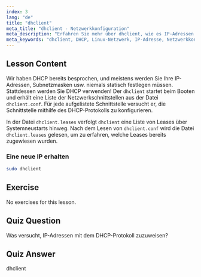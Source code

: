 ```yaml
---
index: 3
lang: "de"
title: "dhclient"
meta_title: "dhclient - Netzwerkkonfiguration"
meta_description: "Erfahren Sie mehr über dhclient, wie es IP-Adressen mithilfe von DHCP bezieht und Netzwerk-Leases verwaltet. Verstehen Sie die Dateien dhclient.conf und dhclient.leases. Linux-Anfängerleitfaden."
meta_keywords: "dhclient, DHCP, Linux-Netzwerk, IP-Adresse, Netzwerkkonfiguration, Linux-Tutorial, Anfängerleitfaden"
---
```


## Lesson Content

Wir haben DHCP bereits besprochen, und meistens werden Sie Ihre IP-Adressen, Subnetzmasken usw. niemals statisch festlegen müssen. Stattdessen werden Sie DHCP verwenden! Der `dhclient` startet beim Booten und erhält eine Liste der Netzwerkschnittstellen aus der Datei `dhclient.conf`. Für jede aufgelistete Schnittstelle versucht er, die Schnittstelle mithilfe des DHCP-Protokolls zu konfigurieren.

In der Datei `dhclient.leases` verfolgt `dhclient` eine Liste von Leases über Systemneustarts hinweg. Nach dem Lesen von `dhclient.conf` wird die Datei `dhclient.leases` gelesen, um zu erfahren, welche Leases bereits zugewiesen wurden.

### Eine neue IP erhalten

```bash
sudo dhclient
```

## Exercise

No exercises for this lesson.

## Quiz Question

Was versucht, IP-Adressen mit dem DHCP-Protokoll zuzuweisen?

## Quiz Answer

dhclient
